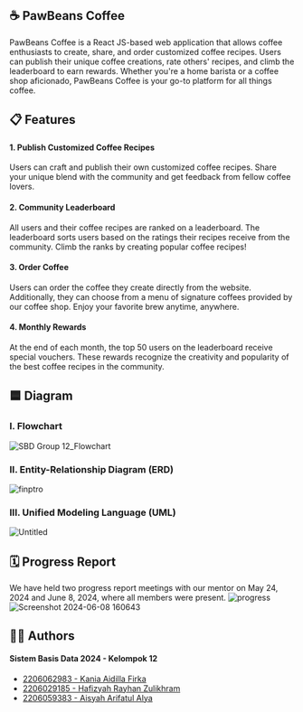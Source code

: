 ## ☕ PawBeans Coffee
PawBeans Coffee is a React JS-based web application that allows coffee enthusiasts to create, share, and order customized coffee recipes. Users can publish their unique coffee creations, rate others' recipes, and climb the leaderboard to earn rewards. Whether you're a home barista or a coffee shop aficionado, PawBeans Coffee is your go-to platform for all things coffee.

## 📋 Features

#### 1. Publish Customized Coffee Recipes
Users can craft and publish their own customized coffee recipes. Share your unique blend with the community and get feedback from fellow coffee lovers.

#### 2. Community Leaderboard
All users and their coffee recipes are ranked on a leaderboard. The leaderboard sorts users based on the ratings their recipes receive from the community. Climb the ranks by creating popular coffee recipes!

#### 3. Order Coffee
Users can order the coffee they create directly from the website. Additionally, they can choose from a menu of signature coffees provided by our coffee shop. Enjoy your favorite brew anytime, anywhere.

#### 4. Monthly Rewards
At the end of each month, the top 50 users on the leaderboard receive special vouchers. These rewards recognize the creativity and popularity of the best coffee recipes in the community.

## 🟦 Diagram
### I. Flowchart
![SBD Group 12_Flowchart](https://github.com/SistemBasisData2024/Pawbeans-Coffee/assets/100142515/54fd0f15-54ad-4e51-b338-2fe6ffc711a2)

### II. Entity-Relationship Diagram (ERD)
![finptro](https://github.com/SistemBasisData2024/Pawbeans-Coffee/assets/144354346/1126e352-54dc-44a9-b114-eb0bc581558c)

### III. Unified Modeling Language (UML)
![Untitled](https://github.com/SistemBasisData2024/Pawbeans-Coffee/assets/144354346/637f06b9-071c-4cd5-b5b7-b2ba173d761c)

## 🗓️ Progress Report
We have held two progress report meetings with our mentor on May 24, 2024 and June 8, 2024, where all members were present.
![progress](https://github.com/SistemBasisData2024/Pawbeans-Coffee/assets/144354346/acac0af0-3739-4651-9606-5f276d2a747f)
![Screenshot 2024-06-08 160643](https://github.com/SistemBasisData2024/Pawbeans-Coffee/assets/144354346/697c4b42-a01e-46a8-a657-a97ee66e1331)

## 🧑‍💻 Authors
#### Sistem Basis Data 2024 - Kelompok 12
- [2206062983 - Kania Aidilla Firka](https://github.com/kaniafirka)
- [2206029185 - Hafizyah Rayhan Zulikhram](https://github.com/HafizyahRayhan)
- [2206059383 - Aisyah Arifatul Alya](https://github.com/arifatalya)
